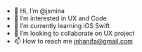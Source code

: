 - 👋 Hi, I’m @jsmina
- 👀 I’m interested in UX and Code
- 🌱 I’m currently learning iOS Swift
- 💞️ I’m looking to collaborate on UX project
- 📫 How to reach me jnhanifa@gmail.com


<!---
jsmina/jsmina is a ✨ special ✨ repository because its `README.md` (this file) appears on your GitHub profile.
You can click the Preview link to take a look at your changes.
--->
